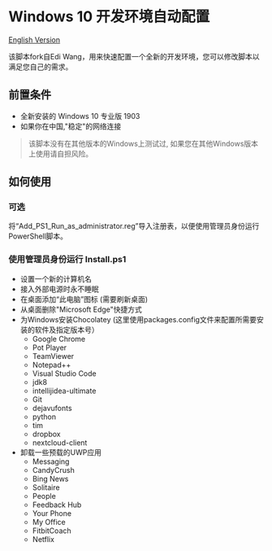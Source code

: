 # Windows 10 开发环境自动配置
[English Version](https://github.com/FaintGhost/EnvSetup/edit/master/README_EN.md)

该脚本fork自Edi Wang，用来快速配置一个全新的开发环境，您可以修改脚本以满足您自己的需求。

## 前置条件

- 全新安装的 Windows 10 专业版 1903
- 如果你在中国,"稳定"的网络连接

> 该脚本没有在其他版本的Windows上测试过, 如果您在其他Windows版本上使用请自担风险。

## 如何使用

### 可选

将“Add_PS1_Run_as_administrator.reg”导入注册表，以便使用管理员身份运行PowerShell脚本。

### 使用管理员身份运行 Install.ps1

- 设置一个新的计算机名
- 接入外部电源时永不睡眠
- 在桌面添加“此电脑”图标 (需要刷新桌面)
- 从桌面删除"Microsoft Edge"快捷方式
- 为Windows安装Chocolatey (这里使用packages.config文件来配置所需要安装的软件及指定版本号）
    - Google Chrome
    - Pot Player
    - TeamViewer
    - Notepad++
    - Visual Studio Code
    - jdk8
    - intellijidea-ultimate
    - Git
    - dejavufonts
    - python
    - tim
    - dropbox
    - nextcloud-client
- 卸载一些预载的UWP应用
    - Messaging
    - CandyCrush
    - Bing News
    - Solitaire
    - People
    - Feedback Hub
    - Your Phone
    - My Office
    - FitbitCoach
    - Netflix
